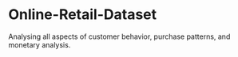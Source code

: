 # Online-Retail-Dataset
Analysing all aspects of customer behavior, purchase patterns, and monetary analysis.
